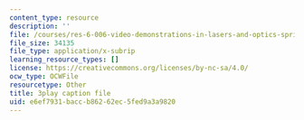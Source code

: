 ```yaml
---
content_type: resource
description: ''
file: /courses/res-6-006-video-demonstrations-in-lasers-and-optics-spring-2008/e6ef7931baccb86262ec5fed9a3a9820_o1YjIyzshh8.srt
file_size: 34135
file_type: application/x-subrip
learning_resource_types: []
license: https://creativecommons.org/licenses/by-nc-sa/4.0/
ocw_type: OCWFile
resourcetype: Other
title: 3play caption file
uid: e6ef7931-bacc-b862-62ec-5fed9a3a9820
---
```

